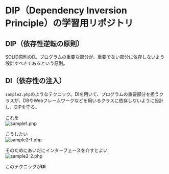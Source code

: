 # DIP（Dependency Inversion Principle）の学習用リポジトリ

## DIP（依存性逆転の原則）

SOLID原則のD。プログラムの重要な部分が、重要でない部分に依存しないよう設計すべきであるという原則。


## DI（依存性の注入）

```sample2.php```のようなテクニック。DIを用いて、プログラムの重要部分を担うクラスが、DBやWebフレームワークなどを用いるクラスに依存しないように設計し、DIPを守る。

これを  
![sample1.php](https://github.com/superneko160/DIP/blob/main/images/sample1.drawio.svg)

こうしたい  
![sample2-1.php](https://github.com/superneko160/DIP/blob/main/images/sample2-1.drawio.svg)

そのためにあいだにインターフェースを介すとよい  
![sample2-2.php](https://github.com/superneko160/DIP/blob/main/images/sample2-2.drawio.svg)

このテクニックが**DI**
